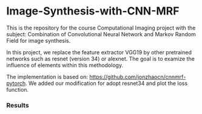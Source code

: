 # Image-Synthesis-with-CNN-MRF
This is the repository for the course Computational Imaging project with the subject: Combination of Convolutional Neural Network and Markov Random Field for image synthesis.

In this project, we replace the feature extractor VGG19 by other pretrained networks such as resnet (version 34) or alexnet. The goal is to examize the influence of elements within this methodology. 

The implementation is based on: https://github.com/jonzhaocn/cnnmrf-pytorch. We added our modification for adopt resnet34 and plot the loss function. 

### Results
